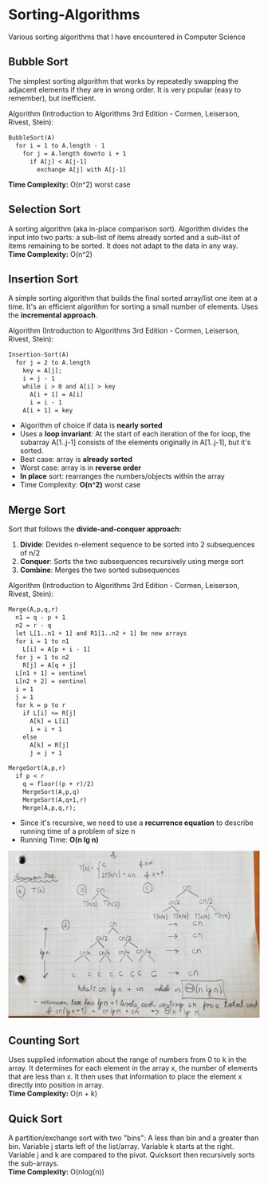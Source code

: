 # Sorting-Algorithms
Various sorting algorithms that I have encountered in Computer Science

## Bubble Sort
The simplest sorting algorithm that works by repeatedly swapping the adjacent elements if they are in wrong order.
It is very popular (easy to remember), but inefficient.

Algorithm (Introduction to Algorithms 3rd Edition - Cormen, Leiserson, Rivest, Stein):

```
BubbleSort(A)
  for i = 1 to A.length - 1
    for j = A.length downto i + 1
      if A[j] < A[j-1]
        exchange A[j] with A[j-1]
```

**Time Complexity:** O(n^2) worst case

## Selection Sort
A sorting algorithm (aka in-place comparison sort). Algorithm divides the input into two parts: a sub-list of items already sorted and a sub-list of items remaining to be sorted.
It does not adapt to the data in any way. 
<br>
**Time Complexity:** O(n^2)

## Insertion Sort
A simple sorting algorithm that builds the final sorted array/list one item at a time. It's an efficient algorithm for sorting a small number of elements. Uses the **incremental approach**.

Algorithm (Introduction to Algorithms 3rd Edition - Cormen, Leiserson, Rivest, Stein):
```
Insertion-Sort(A)
  for j = 2 to A.length
    key = A[j];
    i = j - 1
    while i > 0 and A[i] > key
      A[i + 1] = A[i]
      i = i - 1
    A[i + 1] = key
```
- Algorithm of choice if data is **nearly sorted**
- Uses a **loop invariant**: At the start of each iteration of the for loop, the subarray A[1..j-1] consists of the elements originally in A[1..j-1], but it's sorted.
- Best case: array is **already sorted**
- Worst case: array is in **reverse order**
- **In place** sort: rearranges the numbers/objects within the array
- Time Complexity: **O(n^2)** worst case

## Merge Sort
Sort that follows the **divide-and-conquer approach:**
1. **Divide**: Devides n-element sequence to be sorted into 2 subsequences of n/2
2. **Conquer**: Sorts the two subsequences recursively using merge sort
3. **Combine**: Merges the two sorted subsequences

Algorithm (Introduction to Algorithms 3rd Edition - Cormen, Leiserson, Rivest, Stein):
```
Merge(A,p,q,r)
  n1 = q - p + 1
  n2 = r - q
  let L[1..n1 + 1] and R1[1..n2 + 1] be new arrays
  for i = 1 to n1
    L[i] = A[p + i - 1]
  for j = 1 to n2
    R[j] = A[q + j]
  L[n1 + 1] = sentinel
  L[n2 + 2] = sentinel
  i = 1
  j = 1
  for k = p to r
    if L[i] <= R[j]
      A[k] = L[i]
      i = i + 1
    else
      A[k] = R[j]
      j = j + 1
```

```
MergeSort(A,p,r)
  if p < r
    q = floor((p + r)/2)
    MergeSort(A,p,q)
    MergeSort(A,q+1,r)
    Merge(A,p,q,r);
```
- Since it's recursive, we need to use a **recurrence equation** to describe running time of a problem of size n 
- Running Time: **O(n lg n)**

![Recursive Tree](https://github.com/Blackbird002/Sorting-Algorithms/blob/master/Docs/Images/mergeSortRecTree.jpg)

## Counting Sort
Uses supplied information about the range of numbers from 0 to k in the array. 
It determines for each element in the array x, the number of elements that are less than x.
It then uses that information to place the element x directly into position in array.
<br>
**Time Complexity:** O(n + k)

## Quick Sort
A partition/exchange sort with two "bins": A less than bin and a greater than bin.
Variable j starts left of the list/array. Variable k starts at the right.
Variable j and k are compared to the pivot.
Quicksort then recursively sorts the sub-arrays.
<br>
**Time Complexity:** O(nlog(n))

